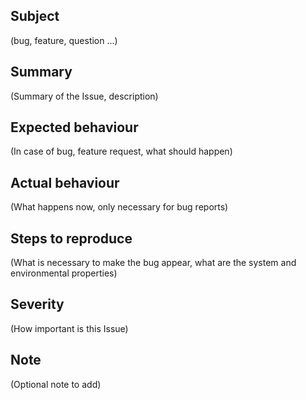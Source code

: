 ## Subject

(bug, feature, question ...)

## Summary

(Summary of the Issue, description)

## Expected behaviour

(In case of bug, feature request, what should happen)

## Actual behaviour

(What happens now, only necessary for bug reports)

## Steps to reproduce

(What is necessary to make the bug appear, what are the system and environmental properties)

## Severity

(How important is this Issue)

## Note

(Optional note to add)